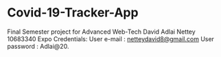 # Covid-19-Tracker-App
Final Semester project for Advanced Web-Tech
David Adlai Nettey 10683340
Expo Credentials:
User e-mail : netteydavid8@gmail.com
User password : Adlai@20.
